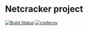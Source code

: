 # Netcracker project

[![Build Status](https://travis-ci.org/Paieadman/luck.svg?branch=master)](https://travis-ci.org/Paieadman/luck)
[![codecov](https://codecov.io/gh/Paieadman/luck/branch/master/graph/badge.svg)](https://codecov.io/gh/Paieadman/luck)
